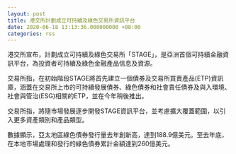 ```yaml
---
layout: post
title: 港交所計劃成立可持續及綠色交易所資訊平台
date: 2020-06-18 13:13:36.000000000 +08:00
categories: rss
---
```


港交所宣布，計劃成立可持續及綠色交易所「STAGE」，是亞洲首個可持續金融資訊平台，為投資者可持續及綠色金融產品信息及資源。

交易所指，在初始階段STAGE將首先建立一個債券及交易所買賣產品(ETP)資訊庫，涵蓋在交易所上市的可持續發展債券、綠色債券和社會責任債券及與入環境、社會與管治(ESG)相關的ETP，並在今年稍後推出。

交易所指，將隨市場發展逐步開發STAGE資訊平台，並考慮擴大覆蓋範圍，以引入更多資產類別和產品類型。

數據顯示，亞太地區綠色債券發行量去年創新高，達到188.9億美元。至去年底，在本地市場處理和發行的綠色債券累計金額達到260億美元。
